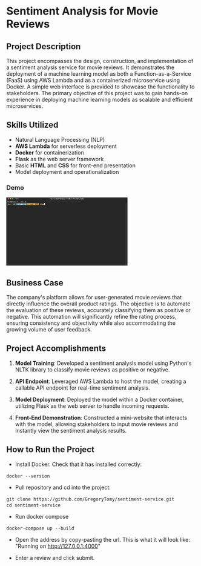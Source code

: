 # Sentiment Analysis for Movie Reviews

## Project Description

This project encompasses the design, construction, and implementation of a sentiment analysis service for movie reviews. It demonstrates the deployment of a machine learning model as both a Function-as-a-Service (FaaS) using AWS Lambda and as a containerized microservice using Docker. A simple web interface is provided to showcase the functionality to stakeholders. The primary objective of this project was to gain hands-on experience in deploying machine learning models as scalable and efficient microservices.

## Skills Utilized

- Natural Language Processing (NLP)
- **AWS Lambda** for serverless deployment
- **Docker** for containerization
- **Flask** as the web server framework
- Basic **HTML** and **CSS** for front-end presentation
- Model deployment and operationalization

### Demo
![](images/demo.gif)

## Business Case

The company's platform allows for user-generated movie reviews that directly influence the overall product ratings. The objective is to automate the evaluation of these reviews, accurately classifying them as positive or negative. This automation will significantly refine the rating process, ensuring consistency and objectivity while also accommodating the growing volume of user feedback.

## Project Accomplishments

1. **Model Training**: Developed a sentiment analysis model using Python's NLTK library to classify movie reviews as positive or negative.

2. **API Endpoint**: Leveraged AWS Lambda to host the model, creating a callable API endpoint for real-time sentiment analysis.

3. **Model Deployment**: Deployed the model within a Docker container, utilizing Flask as the web server to handle incoming requests.

4. **Front-End Demonstration**: Constructed a mini-website that interacts with the model, allowing stakeholders to input movie reviews and instantly view the sentiment analysis results.

## How to Run the Project


- Install Docker. Check that it has installed correctly:
```console
docker --version
```
- Pull repository and cd into the project:
```console
git clone https://github.com/GregoryTomy/sentiment-service.git
cd sentiment-service
```
- Run docker compose
```console
docker-compose up --build
```
- Open the address by copy-pasting the url. This is what it will look like: "Running on http://127.0.0.1:4000"

- Enter a review and click submit.

